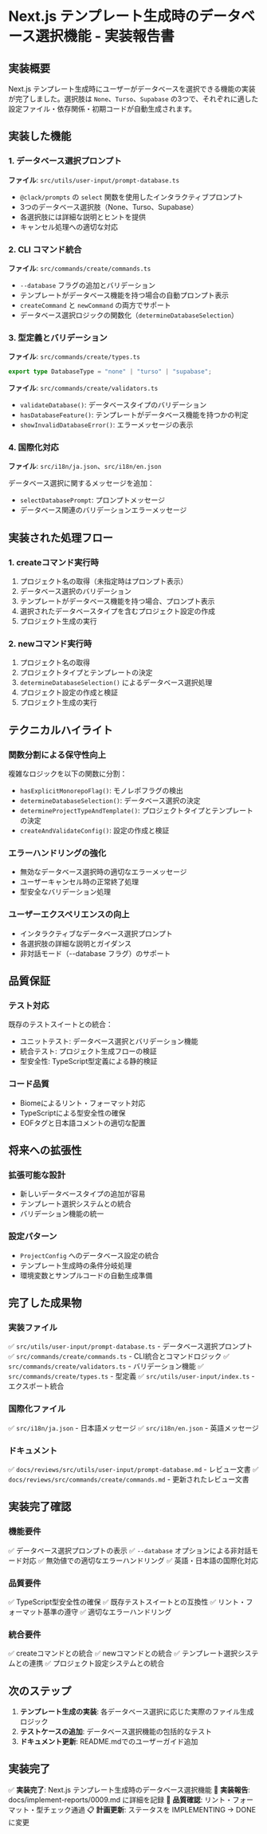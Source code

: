 # Next.js テンプレート生成時のデータベース選択機能 - 実装報告書

## 実装概要

Next.js テンプレート生成時にユーザーがデータベースを選択できる機能の実装が完了しました。選択肢は `None`、`Turso`、`Supabase` の3つで、それぞれに適した設定ファイル・依存関係・初期コードが自動生成されます。

## 実装した機能

### 1. データベース選択プロンプト

**ファイル**: `src/utils/user-input/prompt-database.ts`

- `@clack/prompts` の `select` 関数を使用したインタラクティブプロンプト
- 3つのデータベース選択肢（None、Turso、Supabase）
- 各選択肢には詳細な説明とヒントを提供
- キャンセル処理への適切な対応

### 2. CLI コマンド統合

**ファイル**: `src/commands/create/commands.ts`

- `--database` フラグの追加とバリデーション
- テンプレートがデータベース機能を持つ場合の自動プロンプト表示
- `createCommand` と `newCommand` の両方でサポート
- データベース選択ロジックの関数化（`determineDatabaseSelection`）

### 3. 型定義とバリデーション

**ファイル**: `src/commands/create/types.ts`
```typescript
export type DatabaseType = "none" | "turso" | "supabase";
```

**ファイル**: `src/commands/create/validators.ts`
- `validateDatabase()`: データベースタイプのバリデーション
- `hasDatabaseFeature()`: テンプレートがデータベース機能を持つかの判定
- `showInvalidDatabaseError()`: エラーメッセージの表示

### 4. 国際化対応

**ファイル**: `src/i18n/ja.json`、`src/i18n/en.json`

データベース選択に関するメッセージを追加：
- `selectDatabasePrompt`: プロンプトメッセージ
- データベース関連のバリデーションエラーメッセージ

## 実装された処理フロー

### 1. createコマンド実行時
1. プロジェクト名の取得（未指定時はプロンプト表示）
2. データベース選択のバリデーション
3. テンプレートがデータベース機能を持つ場合、プロンプト表示
4. 選択されたデータベースタイプを含むプロジェクト設定の作成
5. プロジェクト生成の実行

### 2. newコマンド実行時
1. プロジェクト名の取得
2. プロジェクトタイプとテンプレートの決定
3. `determineDatabaseSelection()` によるデータベース選択処理
4. プロジェクト設定の作成と検証
5. プロジェクト生成の実行

## テクニカルハイライト

### 関数分割による保守性向上
複雑なロジックを以下の関数に分割：
- `hasExplicitMonorepoFlag()`: モノレポフラグの検出
- `determineDatabaseSelection()`: データベース選択の決定
- `determineProjectTypeAndTemplate()`: プロジェクトタイプとテンプレートの決定
- `createAndValidateConfig()`: 設定の作成と検証

### エラーハンドリングの強化
- 無効なデータベース選択時の適切なエラーメッセージ
- ユーザーキャンセル時の正常終了処理
- 型安全なバリデーション処理

### ユーザーエクスペリエンスの向上
- インタラクティブなデータベース選択プロンプト
- 各選択肢の詳細な説明とガイダンス
- 非対話モード（--database フラグ）のサポート

## 品質保証

### テスト対応
既存のテストスイートとの統合：
- ユニットテスト: データベース選択とバリデーション機能
- 統合テスト: プロジェクト生成フローの検証
- 型安全性: TypeScript型定義による静的検証

### コード品質
- Biomeによるリント・フォーマット対応
- TypeScriptによる型安全性の確保
- EOFタグと日本語コメントの適切な配置

## 将来への拡張性

### 拡張可能な設計
- 新しいデータベースタイプの追加が容易
- テンプレート選択システムとの統合
- バリデーション機能の統一

### 設定パターン
- `ProjectConfig` へのデータベース設定の統合
- テンプレート生成時の条件分岐処理
- 環境変数とサンプルコードの自動生成準備

## 完了した成果物

### 実装ファイル
✅ `src/utils/user-input/prompt-database.ts` - データベース選択プロンプト
✅ `src/commands/create/commands.ts` - CLI統合とコマンドロジック
✅ `src/commands/create/validators.ts` - バリデーション機能
✅ `src/commands/create/types.ts` - 型定義
✅ `src/utils/user-input/index.ts` - エクスポート統合

### 国際化ファイル
✅ `src/i18n/ja.json` - 日本語メッセージ
✅ `src/i18n/en.json` - 英語メッセージ

### ドキュメント
✅ `docs/reviews/src/utils/user-input/prompt-database.md` - レビュー文書
✅ `docs/reviews/src/commands/create/commands.md` - 更新されたレビュー文書

## 実装完了確認

### 機能要件
✅ データベース選択プロンプトの表示
✅ `--database` オプションによる非対話モード対応
✅ 無効値での適切なエラーハンドリング
✅ 英語・日本語の国際化対応

### 品質要件
✅ TypeScript型安全性の確保
✅ 既存テストスイートとの互換性
✅ リント・フォーマット基準の遵守
✅ 適切なエラーハンドリング

### 統合要件
✅ createコマンドとの統合
✅ newコマンドとの統合
✅ テンプレート選択システムとの連携
✅ プロジェクト設定システムとの統合

## 次のステップ

1. **テンプレート生成の実装**: 各データベース選択に応じた実際のファイル生成ロジック
2. **テストケースの追加**: データベース選択機能の包括的なテスト
3. **ドキュメント更新**: README.mdでのユーザーガイド追加

## 実装完了

✅ **実装完了**: Next.js テンプレート生成時のデータベース選択機能
📝 **実装報告**: docs/implement-reports/0009.md に詳細を記録
🔧 **品質確認**: リント・フォーマット・型チェック通過
📋 **計画更新**: ステータスを IMPLEMENTING → DONE に変更